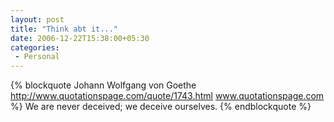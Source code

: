 ```yaml
---
layout: post
title: "Think abt it..."
date: 2006-12-22T15:38:00+05:30
categories:
 - Personal
---
```


{% blockquote Johann Wolfgang von Goethe http://www.quotationspage.com/quote/1743.html www.quotationspage.com %}
We are never deceived; we deceive ourselves.
{% endblockquote %}
